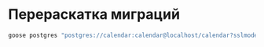# Перераскатка миграций

```bash
goose postgres "postgres://calendar:calendar@localhost/calendar?sslmode=disable" redo
```


